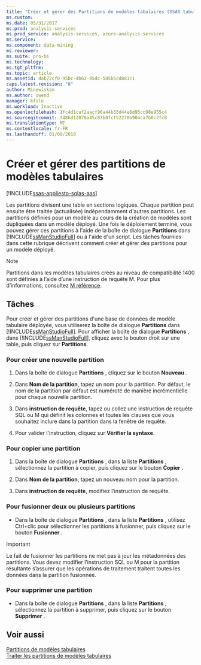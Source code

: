 ```yaml
---
title: "Créer et gérer des Partitions de modèles tabulaires (SSAS tabulaire) | Documents Microsoft"
ms.custom: 
ms.date: 05/31/2017
ms.prod: analysis-services
ms.prod_service: analysis-services, azure-analysis-services
ms.service: 
ms.component: data-mining
ms.reviewer: 
ms.suite: pro-bi
ms.technology: 
ms.tgt_pltfrm: 
ms.topic: article
ms.assetid: dab72cf0-95bc-4b63-95dc-505b5cd881c1
caps.latest.revision: "8"
author: Minewiskan
ms.author: owend
manager: kfile
ms.workload: Inactive
ms.openlocfilehash: 1fc4d1caf2aacf96a44b33d44e6d95cc98e955c4
ms.sourcegitcommit: f486d12078a45c87b0fcf52270b904ca7b0c7fc8
ms.translationtype: MT
ms.contentlocale: fr-FR
ms.lasthandoff: 01/08/2018
---
```

# <a name="create-and-manage-tabular-model-partitions"></a>Créer et gérer des partitions de modèles tabulaires
[!INCLUDE[ssas-appliesto-sqlas-aas](../../includes/ssas-appliesto-sqlas-aas.md)]

  Les partitions divisent une table en sections logiques. Chaque partition peut ensuite être traitée (actualisée) indépendamment d'autres partitions. Les partitions définies pour un modèle au cours de la création de modèles sont dupliquées dans un modèle déployé. Une fois le déploiement terminé, vous pouvez gérer ces partitions à l'aide de la boîte de dialogue **Partitions** dans [!INCLUDE[ssManStudioFull](../../includes/ssmanstudiofull-md.md)] ou à l'aide d'un script. Les tâches fournies dans cette rubrique décrivent comment créer et gérer des partitions pour un modèle déployé.  
  
  > [!NOTE]  
>  Partitions dans les modèles tabulaires créés au niveau de compatibilité 1400 sont définies à l’aide d’une instruction de requête M. Pour plus d’informations, consultez [M référence](https://msdn.microsoft.com/library/mt211003.aspx). 
>
  
## <a name="tasks"></a>Tâches  
 Pour créer et gérer des partitions d'une base de données de modèle tabulaire déployée, vous utiliserez la boîte de dialogue **Partitions** dans [!INCLUDE[ssManStudioFull](../../includes/ssmanstudiofull-md.md)]. Pour afficher la boîte de dialogue **Partitions** , dans [!INCLUDE[ssManStudioFull](../../includes/ssmanstudiofull-md.md)], cliquez avec le bouton droit sur une table, puis cliquez sur **Partitions**.  
  
###  <a name="bkmk_create_new"></a> Pour créer une nouvelle partition  
  
1.  Dans la boîte de dialogue **Partitions** , cliquez sur le bouton **Nouveau** .  
  
2.  Dans **Nom de la partition**, tapez un nom pour la partition. Par défaut, le nom de la partition par défaut est numéroté de manière incrémentielle pour chaque nouvelle partition.  
  
3.  Dans **instruction de requête**, tapez ou collez une instruction de requête SQL ou M qui définit les colonnes et toutes les clauses que vous souhaitez inclure dans la partition dans la fenêtre de requête.  
  
4.  Pour valider l'instruction, cliquez sur **Vérifier la syntaxe**.  
  
###  <a name="bkmk_copy"></a> Pour copier une partition  
  
1.  Dans la boîte de dialogue **Partitions** , dans la liste **Partitions** , sélectionnez la partition à copier, puis cliquez sur le bouton **Copier** .  
  
2.  Dans **Nom de la partition**, tapez un nouveau nom pour la partition.  
  
3.  Dans **instruction de requête**, modifiez l’instruction de requête.  
  
###  <a name="bkmk_merge"></a> Pour fusionner deux ou plusieurs partitions  
  
-   Dans la boîte de dialogue **Partitions** , dans la liste **Partitions** , utilisez Ctrl+clic pour sélectionner les partitions à fusionner, puis cliquez sur le bouton **Fusionner** .  
  
> [!IMPORTANT]  
>  Le fait de fusionner les partitions ne met pas à jour les métadonnées des partitions. Vous devez modifier l’instruction SQL ou M pour la partition résultante s’assurer que les opérations de traitement traitent toutes les données dans la partition fusionnée.  
  
###  <a name="bkmk_delete"></a> Pour supprimer une partition  
  
-   Dans la boîte de dialogue **Partitions** , dans la liste **Partitions** , sélectionnez la partition à supprimer, puis cliquez sur le bouton **Supprimer** .  
  
## <a name="see-also"></a>Voir aussi  
 [Partitions de modèles tabulaires](../../analysis-services/tabular-models/tabular-model-partitions-ssas-tabular.md)   
 [Traiter les partitions de modèles tabulaires](../../analysis-services/tabular-models/process-tabular-model-partitions-ssas-tabular.md)  
  
  
